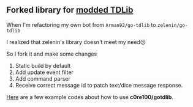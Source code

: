 ﻿## Forked library for [modded TDLib](https://github.com/c0re100/td)

When I'm refactoring my own bot from `Arman92/go-tdlib` to `zelenin/go-tdlib `

I realized that zelenin's library doesn't meet my need😕

So I fork it and make some changes

1. Static build by default
2. Add update event filter
3. Add command parser
4. Receive correct message id to patch text/dice message response.

[Here](example) are a few example codes about how to use **c0re100/gotdlib**.